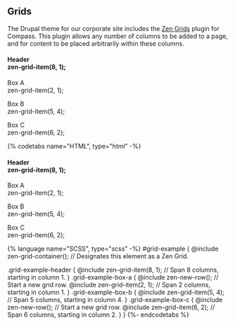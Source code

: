 ## Grids

The Drupal theme for our corporate site includes the [Zen Grids](http://zengrids.com/) plugin for Compass. This plugin allows any number of columns to be added to a page, and for content to be placed arbitrarily within these columns.

<div id="grid-example">
  <h4 class="grid-example-header">Header<br />zen-grid-item(8, 1);</h4>
  <p class="grid-example-box-a">Box A<br />zen-grid-item(2, 1);</p>
  <p class="grid-example-box-b">Box B<br />zen-grid-item(5, 4);</p>
  <p class="grid-example-box-c">Box C<br />zen-grid-item(6, 2);</p>
</div>

{% codetabs name="HTML", type="html" -%}
<div id="grid-example">
  <h4 class="grid-example-header">Header<br />zen-grid-item(8, 1);</h4>
  <p class="grid-example-box-a">Box A<br />zen-grid-item(2, 1);</p>
  <p class="grid-example-box-b">Box B<br />zen-grid-item(5, 4);</p>
  <p class="grid-example-box-c">Box C<br />zen-grid-item(6, 2);</p>
</div>
{% language name="SCSS", type="scss" -%}
#grid-example {
  @include zen-grid-container();  // Designates this element as a Zen Grid.

  .grid-example-header {
    @include zen-grid-item(8, 1); // Span 8 columns, starting in column 1.
  }
  .grid-example-box-a {
    @include zen-new-row();       // Start a new grid row.
    @include zen-grid-item(2, 1); // Span 2 columns, starting in column 1.
  }
  .grid-example-box-b {
    @include zen-grid-item(5, 4); // Span 5 columns, starting in column 4.
  }
  .grid-example-box-c {
    @include zen-new-row();       // Start a new grid row.
    @include zen-grid-item(6, 2); // Span 6 columns, starting in column 2.
  }
}
{%- endcodetabs %}
